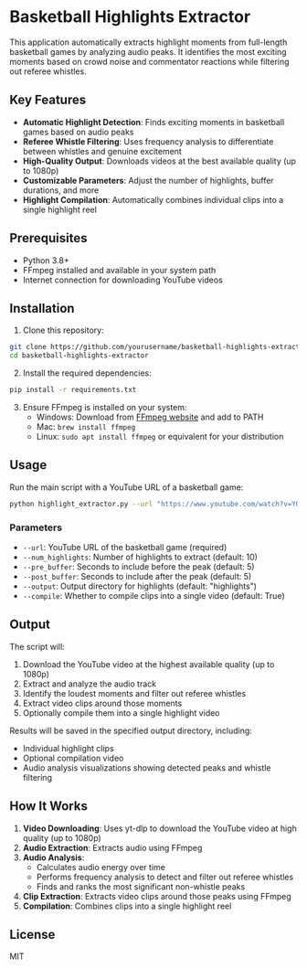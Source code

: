 # Basketball Highlights Extractor

This application automatically extracts highlight moments from full-length basketball games by analyzing audio peaks. It identifies the most exciting moments based on crowd noise and commentator reactions while filtering out referee whistles.

## Key Features

- **Automatic Highlight Detection**: Finds exciting moments in basketball games based on audio peaks
- **Referee Whistle Filtering**: Uses frequency analysis to differentiate between whistles and genuine excitement
- **High-Quality Output**: Downloads videos at the best available quality (up to 1080p)
- **Customizable Parameters**: Adjust the number of highlights, buffer durations, and more
- **Highlight Compilation**: Automatically combines individual clips into a single highlight reel

## Prerequisites

- Python 3.8+
- FFmpeg installed and available in your system path
- Internet connection for downloading YouTube videos

## Installation

1. Clone this repository:

```bash
git clone https://github.com/yourusername/basketball-highlights-extractor.git
cd basketball-highlights-extractor
```

2. Install the required dependencies:

```bash
pip install -r requirements.txt
```

3. Ensure FFmpeg is installed on your system:
   - Windows: Download from [FFmpeg website](https://ffmpeg.org/download.html) and add to PATH
   - Mac: `brew install ffmpeg`
   - Linux: `sudo apt install ffmpeg` or equivalent for your distribution

## Usage

Run the main script with a YouTube URL of a basketball game:

```bash
python highlight_extractor.py --url "https://www.youtube.com/watch?v=YOUTUBE_VIDEO_ID" --num_highlights 10
```

### Parameters

- `--url`: YouTube URL of the basketball game (required)
- `--num_highlights`: Number of highlights to extract (default: 10)
- `--pre_buffer`: Seconds to include before the peak (default: 5)
- `--post_buffer`: Seconds to include after the peak (default: 5)
- `--output`: Output directory for highlights (default: "highlights")
- `--compile`: Whether to compile clips into a single video (default: True)

## Output

The script will:

1. Download the YouTube video at the highest available quality (up to 1080p)
2. Extract and analyze the audio track
3. Identify the loudest moments and filter out referee whistles
4. Extract video clips around those moments
5. Optionally compile them into a single highlight video

Results will be saved in the specified output directory, including:

- Individual highlight clips
- Optional compilation video
- Audio analysis visualizations showing detected peaks and whistle filtering

## How It Works

1. **Video Downloading**: Uses yt-dlp to download the YouTube video at high quality (up to 1080p)
2. **Audio Extraction**: Extracts audio using FFmpeg
3. **Audio Analysis**:
   - Calculates audio energy over time
   - Performs frequency analysis to detect and filter out referee whistles
   - Finds and ranks the most significant non-whistle peaks
4. **Clip Extraction**: Extracts video clips around those peaks using FFmpeg
5. **Compilation**: Combines clips into a single highlight reel

## License

MIT
